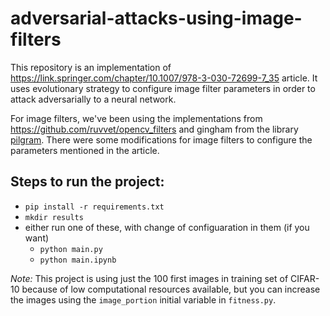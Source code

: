 # adversarial-attacks-using-image-filters
This repository is an implementation of https://link.springer.com/chapter/10.1007/978-3-030-72699-7_35 article. It uses evolutionary strategy to configure image filter parameters in order to attack adversarially to a neural network.

For image filters, we've been using the implementations from https://github.com/ruvvet/opencv_filters and gingham from the library [pilgram](https://pypi.org/project/pilgram/). There were some modifications for image filters to configure the parameters mentioned in the article.

## Steps to run the project:
- `pip install -r requirements.txt`
- `mkdir results`
- either run one of these, with change of configuaration in them (if you want) 
    - `python main.py`
    - `python main.ipynb` 

*Note:* This project is using just the 100 first images in training set of CIFAR-10 because of low computational resources available, but you can increase the images using the `image_portion` initial variable in `fitness.py`. 
